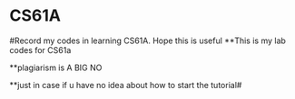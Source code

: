 # CS61A
#Record my codes in learning CS61A. Hope this is useful
**This is my lab codes for CS61a<p>
**plagiarism is A BIG NO<p>
**just in case if u have no idea about how to start the tutorial#
